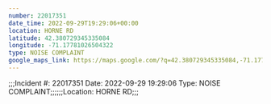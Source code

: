```yaml
---
number: 22017351
date_time: 2022-09-29T19:29:06+00:00
location: HORNE RD
latitude: 42.380729345335084
longitude: -71.17781026504322
type: NOISE COMPLAINT
google_maps_link: https://maps.google.com/?q=42.380729345335084,-71.17781026504322
---
```


;;;Incident #: 22017351  Date: 2022-09-29 19:29:06   Type: NOISE COMPLAINT;;;;;;Location: HORNE RD;;;
